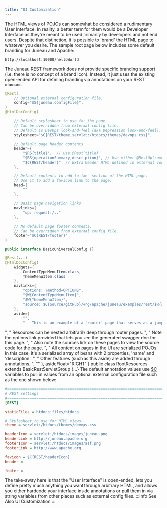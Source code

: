 ```yaml
---
title: "UI Customization"
---
```


The HTML views of POJOs can somewhat be considered a rudimentary User Interface.
In reality, a better term for them would be a Developer Interface as they're meant to be used primarily by developers and not end users.
Despite that distinction, it is possible to 'brand' the HTML page to whatever you desire.
The sample root page below includes some default branding for Juneau and Apache:
```text
http://localhost:10000/helloWorld
```
The Juneau REST framework does not provide specific branding support (i.e.
there is no concept of a brand icon).
Instead, it just uses the existing open-ended API for defining branding via annotations on your REST classes.
```java
@Rest(
    // Optional external configuration file.
    config="$S{juneau.configFile}",
)
@HtmlDocConfig(

    // Default stylesheet to use for the page.
    // Can be overridden from external config file.
    // Default is DevOps look-and-feel (aka Depression look-and-feel).
    stylesheet="$C{REST/theme,servlet:/htdocs/themes/devops.css}",

    // Default page header contents.
    header={
        "$RS{title}",  // Use @Rest(title)
        "$RS{operationSummary,description}", // Use either @RestOp(summary) or @Rest(description)
        "$C{REST/header}"  // Extra header HTML defined in external config file.
    },

    // Default contents to add to the  section of the HTML page.
    // Use it to add a favicon link to the page.
    head={
        ""
    },

    // Basic page navigation links.
    navlinks={
        "up: request:/.."
    },

    // No default page footer contents.
    // Can be overridden from external config file.
    footer="$C{REST/footer}"
)

public interface BasicUniversalConfig {}
```
```java
@Rest(...)
@HtmlDocConfig(
    widgets={
        ContentTypeMenuItem.class,
        ThemeMenuItem.class
    },
    navlinks={
        "options: ?method=OPTIONS",
        "$W{ContentTypeMenuItem}",
        "$W{ThemeMenuItem}",
        "source: $C{Source/gitHub}/org/apache/juneau/examples/rest/$R{servletClassSimple}.java"
    },
    aside={
        "",
        "	This is an example of a 'router' page that serves as a jumping-off point to child resources.
```
", " Resources can be nested arbitrarily deep through router pages.
", " Note the options link provided that lets you see the generated swagger doc for this page.
", " Also note the sources link on these pages to view the source code for the page.
", " All content on pages in the UI are serialized POJOs.
In this case, it's a serialized array of beans with 2 properties, 'name' and 'description'.
", " Other features (such as this aside) are added through annotations.
", "" \}, asideFloat="RIGHT" ) public class RootResources extends BasicRestServletGroup \{...\} The default annotation values use [$C]({{API_DOCS}}/org/apache/juneau/config/vars/ConfigVar.html) variables to pull in values from an optional external configuration file such as the one shown below:
```ini
#=======================================================================================================================
# REST settings
#=======================================================================================================================
[REST]

staticFiles = htdocs:files/htdocs

# Stylesheet to use for HTML views.
theme = servlet:/htdocs/themes/devops.css

headerIcon = servlet:/htdocs/images/juneau.png
headerLink = http://juneau.apache.org
footerIcon = servlet:/htdocs/images/asf.png
footerLink = http://www.apache.org

favicon = $C{REST/headerIcon}
header =

footer =

```
The take-away here is that the "User Interface" is open-ended, lets you define pretty much anything you want through arbitrary HTML, and allows you either hardcode your interface inside annotations or pull them in via string variables from other places such as external config files.
:::info See Also
UI Customization
:::